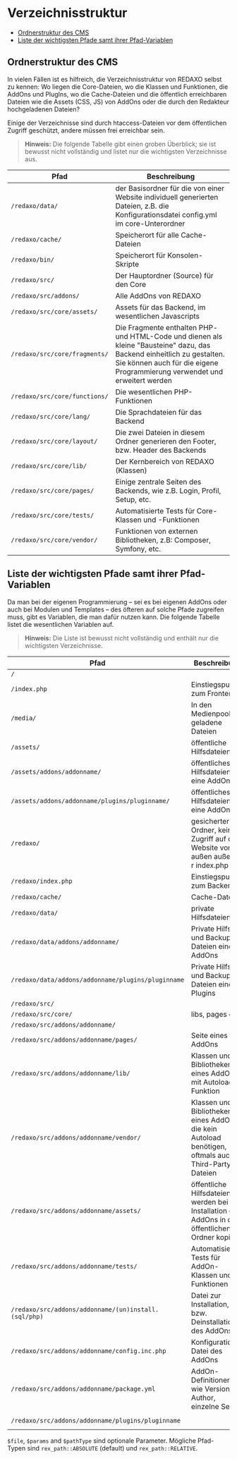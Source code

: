 # Verzeichnisstruktur

- [Ordnerstruktur des CMS](#ordnerstruktur)
- [Liste der wichtigsten Pfade samt ihrer Pfad-Variablen](#liste-der-pfade)

<a name="ordnerstruktur"></a>
## Ordnerstruktur des CMS

In vielen Fällen ist es hilfreich, die Verzeichnisstruktur von REDAXO selbst zu kennen: Wo liegen die Core-Dateien, wo die Klassen und Funktionen, die AddOns und PlugIns, wo die Cache-Dateien und die öffentlich erreichbaren Dateien wie die Assets (CSS, JS) von AddOns oder die durch den Redakteur hochgeladenen Dateien? 

Einige der Verzeichnisse sind durch htaccess-Dateien vor dem öffentlichen Zugriff geschützt, andere müssen frei erreichbar sein.

> **Hinweis:** Die folgende Tabelle gibt einen groben Überblick; sie ist bewusst nicht vollständig und listet nur die wichtigsten Verzeichnisse aus.

| Pfad | Beschreibung |
| ------------- | ------------- |
| `/redaxo/data/` | der Basisordner für die von einer Website individuell generierten Dateien, z.B. die Konfigurationsdatei config.yml im core-Unterordner |
| `/redaxo/cache/` | Speicherort für alle Cache-Dateien |
| `/redaxo/bin/` | Speicherort für Konsolen-Skripte |
| `/redaxo/src/` | Der Hauptordner (Source) für den Core |
| `/redaxo/src/addons/` | Alle AddOns von REDAXO |
| `/redaxo/src/core/assets/` | Assets für das Backend, im wesentlichen Javascripts |
| `/redaxo/src/core/fragments/` | Die Fragmente enthalten PHP- und HTML-Code und dienen als kleine "Bausteine" dazu, das Backend einheitlich zu gestalten. Sie können auch für die eigene Programmierung verwendet und erweitert werden |
| `/redaxo/src/core/functions/` | Die wesentlichen PHP-Funktionen |
| `/redaxo/src/core/lang/` | Die Sprachdateien für das Backend |
| `/redaxo/src/core/layout/` | Die zwei Dateien in diesem Ordner generieren den Footer, bzw. Header des Backends |
| `/redaxo/src/core/lib/` | Der Kernbereich von REDAXO (Klassen) |
| `/redaxo/src/core/pages/` | Einige zentrale Seiten des Backends, wie z.B. Login, Profil, Setup, etc. |
| `/redaxo/src/core/tests/` | Automatisierte Tests für Core-Klassen und -Funktionen |
| `/redaxo/src/core/vendor/` | Funktionen von externen Bibliotheken, z.B: Composer, Symfony, etc. |

<a name="hinweise"></a>
## Liste der wichtigsten Pfade samt ihrer Pfad-Variablen

Da man bei der eigenen Programmierung – sei es bei eigenen AddOns oder auch bei Modulen und Templates – des öfteren auf solche Pfade zugreifen muss, gibt es Variablen, die man dafür nutzen kann. Die folgende Tabelle listet die wesentlichen Variablen auf.

> **Hinweis:** Die Liste ist bewusst nicht vollständig und enthält nur die wichtigsten Verzeichnisse.

| Pfad | Beschreibung | Pfad-Variable |
| ------------- | ------------- | ------------- |
| `/` | | `rex_path::frontend($file, $pathType)` |
| `/index.php` | Einstiegspunkt zum Frontend | `rex_path::frontendController($params)` |
| `/media/`  | In den Medienpool geladene Dateien | `rex_path::media($file, $pathType)` |
| `/assets/` | öffentliche Hilfsdateien | `rex_path::assets($file, $pathType)` |
| `/assets/addons/addonname/` | öffentliches Hilfsdateien eine AddOns | `rex_path::addonAssets($addon, $file, $pathType)` |
| `/assets/addons/addonname/plugins/pluginname/` | öffentliches Hilfsdateien eine AddOns | `rex_path::pluginAssets($addon, $plugin, $file, $pathType)` |
| `/redaxo/` | gesicherter Ordner, kein Zugriff auf die Website von außen außer zu r index.php | `rex_path::backend($file, $pathType)` |
| `/redaxo/index.php` | Einstiegspunkt zum Backend | `rex_path::backendController($params)` |
| `/redaxo/cache/` | Cache-Dateien | `rex_path::cache($file)` |
| `/redaxo/data/` | private Hilfsdateien | `rex_path::data($file)` |
| `/redaxo/data/addons/addonname/` | Private Hilfs- und Backup-Dateien eines AddOns | `rex_path::addonData($addon, $file)` |
| `/redaxo/data/addons/addonname/plugins/pluginname` | Private Hilfs- und Backup-Dateien eines Plugins | `rex_path::pluginData($addon, $plugin, $file)` |
| `/redaxo/src/` | | `rex_path::src($file)` |
| `/redaxo/src/core/` | libs, pages of  | `rex_path::core($file)` |
| `/redaxo/src/addons/addonname/` | | `rex_path::addon($addon, $file)` |
| `/redaxo/src/addons/addonname/pages/` | Seite eines AddOns | `rex_path::addon($addon, $file).'pages/'` |
| `/redaxo/src/addons/addonname/lib/` | Klassen und Bibliotheken eines AddOns, mit Autoload-Funktion | `rex_path::addon($addon, $file).'lib/'` |
| `/redaxo/src/addons/addonname/vendor/` | Klassen und Bibliotheken eines AddOns, die kein Autoload benötigen, oftmals auch Third-Party-Dateien | `rex_path::addon($addon, $file).'vendor/'` |
| `/redaxo/src/addons/addonname/assets/` | öffentliche Hilfsdateien, sie werden bei der Installation des AddOns in den öffentlichen Ordner kopiert | `rex_path::addon($addon, $file).'assets/'` |
| `/redaxo/src/addons/addonname/tests/` | Automatisierte Tests für AddOn-Klassen und -Funktionen | `rex_path::addon($addon, $file).'tests/'` |
| `/redaxo/src/addons/addonname/(un)install.(sql/php)` | Datei zur Installation, bzw. Deinstallation des AddOns | z.B. `rex_path::addon($addon, $file).'install.php'` |
| `/redaxo/src/addons/addonname/config.inc.php` | Konfigurations-Datei des AddOns | `rex_path::addon($addon, $file).'config.inc.php'` |
| `/redaxo/src/addons/addonname/package.yml` | AddOn-Definitionen wie Version, Author, einzelne Seiten | `rex_path::addon($addon, $file).'package.yml'` |
| `/redaxo/src/addons/addonname/plugins/pluginname` | | `rex_path::plugin($addon, $plugin, $file)` |

`$file`, `$params` and `$pathType` sind optionale Parameter. 
Mögliche Pfad-Typen sind `rex_path::ABSOLUTE` (default) und `rex_path::RELATIVE`.

